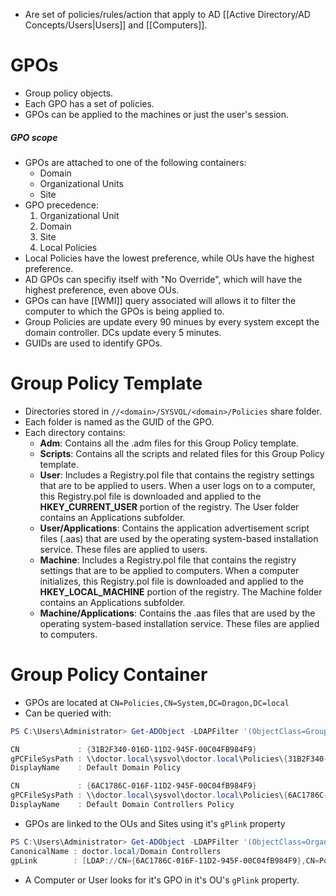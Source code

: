 - Are set of policies/rules/action that apply to AD [[Active Directory/AD Concepts/Users|Users]] and [[Computers]].
# GPOs
- Group policy objects.
- Each GPO has a set of policies.
- GPOs can be applied to the machines or just the user's session.
##### GPO scope
- GPOs are attached to one of the following containers:
	- Domain
	- Organizational Units
	- Site
- GPO precedence:
	1. Organizational Unit
	2. Domain
	3. Site
	4. Local Policies
- Local Policies have the lowest preference, while OUs have the highest preference.
- AD GPOs can specifiy itself with "No Override", which will have the highest preference, even above OUs.
- GPOs can have [[WMI]] query associated will allows it to filter the computer to which the GPOs is being applied to.
- Group Policies are update every 90 minues by every system except the domain controller. DCs update every 5 minutes.
- GUIDs are used to identify GPOs.
# Group Policy Template
- Directories stored in `//<domain>/SYSVOL/<domain>/Policies` share folder.
- Each folder is named as the GUID of the GPO.
- Each directory contains:
	- **Adm**: Contains all the .adm files for this Group Policy template.
	- **Scripts**: Contains all the scripts and related files for this Group Policy template.
	- **User**: Includes a Registry.pol file that contains the registry settings that are to be applied to users. When a user logs on to a computer, this Registry.pol file is downloaded and applied to the **HKEY_CURRENT_USER** portion of the registry. The User folder contains an Applications subfolder.
	- **User/Applications**: Contains the application advertisement script files (.aas) that are used by the operating system-based installation service. These files are applied to users.
	- **Machine**: Includes a Registry.pol file that contains the registry settings that are to be applied to computers. When a computer initializes, this Registry.pol file is downloaded and applied to the **HKEY_LOCAL_MACHINE** portion of the registry. The Machine folder contains an Applications subfolder.
	- **Machine/Applications**: Contains the .aas files that are used by the operating system-based installation service. These files are applied to computers.
# Group Policy Container
- GPOs are located at `CN=Policies,CN=System,DC=Dragon,DC=local`
- Can be queried with:
```powershell
PS C:\Users\Administrator> Get-ADObject -LDAPFilter '(ObjectClass=GroupPolicyContainer)' -Properties * | select CN,gPCFileSysPath,DisplayName | format-list

CN             : {31B2F340-016D-11D2-945F-00C04FB984F9}
gPCFileSysPath : \\doctor.local\sysvol\doctor.local\Policies\{31B2F340-016D-11D2-945F-00C04FB984F9}
DisplayName    : Default Domain Policy

CN             : {6AC1786C-016F-11D2-945F-00C04fB984F9}
gPCFileSysPath : \\doctor.local\sysvol\doctor.local\Policies\{6AC1786C-016F-11D2-945F-00C04fB984F9}
DisplayName    : Default Domain Controllers Policy
```
- GPOs are linked to the OUs and Sites using it's `gPlink` property
```powershell
PS C:\Users\Administrator> Get-ADObject -LDAPFilter '(ObjectClass=OrganizationalUnit)' -Properties * | select CanonicalName,gpLink | format-list
CanonicalName : doctor.local/Domain Controllers
gpLink        : [LDAP://CN={6AC1786C-016F-11D2-945F-00C04fB984F9},CN=Policies,CN=System,DC=doctor,DC=local;0]
```
- A Computer or User looks for it's GPO in it's OU's `gPlink` property.